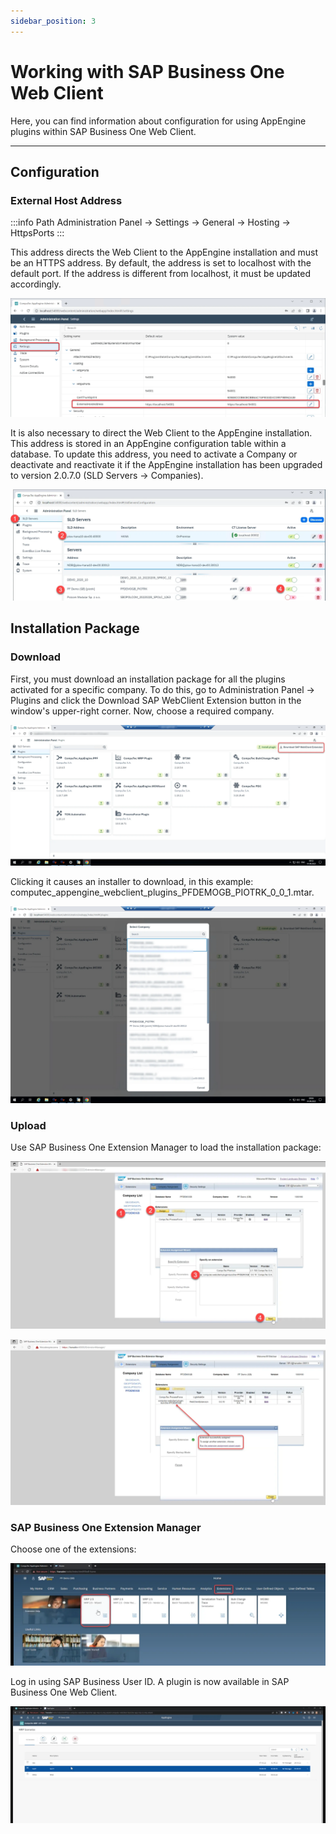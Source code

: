 ```yaml
---
sidebar_position: 3
---
```


# Working with SAP Business One Web Client

Here, you can find information about configuration for using AppEngine plugins within SAP Business One Web Client.

---

## Configuration

### External Host Address

:::info Path
    Administration Panel → Settings → General → Hosting → HttpsPorts
:::

This address directs the Web Client to the AppEngine installation and must be an HTTPS address. By default, the address is set to localhost with the default port. If the address is different from localhost, it must be updated accordingly.

![External Host](./media/working-with-sap-business-one-web-client/external-host-address.webp)

It is also necessary to direct the Web Client to the AppEngine installation. This address is stored in an AppEngine configuration table within a database. To update this address, you need to activate a Company or deactivate and reactivate it if the AppEngine installation has been upgraded to version 2.0.7.0 (SLD Servers → Companies).

![Activate Database](./media/working-with-sap-business-one-web-client/ae-activate-database.webp)

## Installation Package

### Download

First, you must download an installation package for all the plugins activated for a specific company. To do this, go to Administration Panel → Plugins and click the Download SAP WebClient Extension button in the window's upper-right corner. Now, choose a required company.

![Plugins](./media/working-with-sap-business-one-web-client/plugins.webp)

Clicking it causes an installer to download, in this example: computec_appengine_webclient_plugins_PFDEMOGB_PIOTRK_0_0_1.mtar.

![Plugins](./media/working-with-sap-business-one-web-client/plugins-2.webp)

### Upload

Use SAP Business One Extension Manager to load the installation package:

![Extension Manager](./media/working-with-sap-business-one-web-client/extension-manager.webp)

![Successfull Extension Update](./media/working-with-sap-business-one-web-client/successful-extention-update.webp)

### SAP Business One Extension Manager

Choose one of the extensions:

![Extension](./media/working-with-sap-business-one-web-client/extensions.webp)

Log in using SAP Business User ID. A plugin is now available in SAP Business One Web Client.

![Web Client](./media/working-with-sap-business-one-web-client/web-client.webp)
